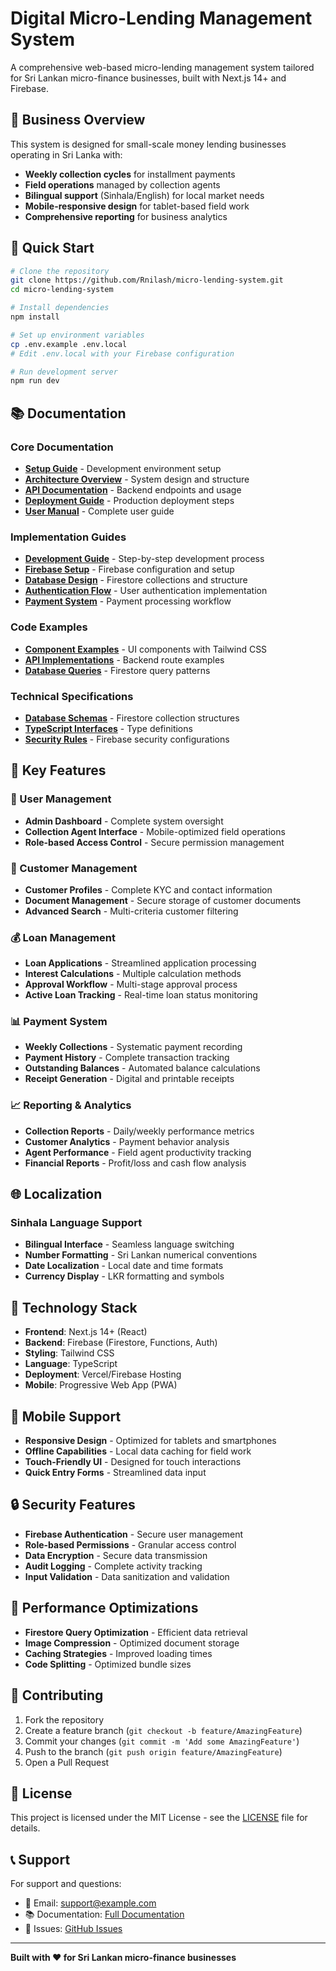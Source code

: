 # Digital Micro-Lending Management System

A comprehensive web-based micro-lending management system tailored for Sri Lankan micro-finance businesses, built with Next.js 14+ and Firebase.

## 🏦 Business Overview

This system is designed for small-scale money lending businesses operating in Sri Lanka with:
- **Weekly collection cycles** for installment payments
- **Field operations** managed by collection agents
- **Bilingual support** (Sinhala/English) for local market needs
- **Mobile-responsive design** for tablet-based field work
- **Comprehensive reporting** for business analytics

## 🚀 Quick Start

```bash
# Clone the repository
git clone https://github.com/Rnilash/micro-lending-system.git
cd micro-lending-system

# Install dependencies
npm install

# Set up environment variables
cp .env.example .env.local
# Edit .env.local with your Firebase configuration

# Run development server
npm run dev
```

## 📚 Documentation

### Core Documentation
- [**Setup Guide**](docs/SETUP.md) - Development environment setup
- [**Architecture Overview**](docs/ARCHITECTURE.md) - System design and structure
- [**API Documentation**](docs/API.md) - Backend endpoints and usage
- [**Deployment Guide**](docs/DEPLOYMENT.md) - Production deployment steps
- [**User Manual**](docs/USER_MANUAL.md) - Complete user guide

### Implementation Guides
- [**Development Guide**](guides/development-guide.md) - Step-by-step development process
- [**Firebase Setup**](guides/firebase-setup.md) - Firebase configuration and setup
- [**Database Design**](guides/database-design.md) - Firestore collections and structure
- [**Authentication Flow**](guides/authentication-flow.md) - User authentication implementation
- [**Payment System**](guides/payment-system.md) - Payment processing workflow

### Code Examples
- [**Component Examples**](examples/) - UI components with Tailwind CSS
- [**API Implementations**](examples/) - Backend route examples
- [**Database Queries**](examples/) - Firestore query patterns

### Technical Specifications
- [**Database Schemas**](schemas/) - Firestore collection structures
- [**TypeScript Interfaces**](schemas/) - Type definitions
- [**Security Rules**](schemas/) - Firebase security configurations

## 🎯 Key Features

### 👥 User Management
- **Admin Dashboard** - Complete system oversight
- **Collection Agent Interface** - Mobile-optimized field operations
- **Role-based Access Control** - Secure permission management

### 🏪 Customer Management
- **Customer Profiles** - Complete KYC and contact information
- **Document Management** - Secure storage of customer documents
- **Advanced Search** - Multi-criteria customer filtering

### 💰 Loan Management
- **Loan Applications** - Streamlined application processing
- **Interest Calculations** - Multiple calculation methods
- **Approval Workflow** - Multi-stage approval process
- **Active Loan Tracking** - Real-time loan status monitoring

### 📊 Payment System
- **Weekly Collections** - Systematic payment recording
- **Payment History** - Complete transaction tracking
- **Outstanding Balances** - Automated balance calculations
- **Receipt Generation** - Digital and printable receipts

### 📈 Reporting & Analytics
- **Collection Reports** - Daily/weekly performance metrics
- **Customer Analytics** - Payment behavior analysis
- **Agent Performance** - Field agent productivity tracking
- **Financial Reports** - Profit/loss and cash flow analysis

## 🌐 Localization

### Sinhala Language Support
- **Bilingual Interface** - Seamless language switching
- **Number Formatting** - Sri Lankan numerical conventions
- **Date Localization** - Local date and time formats
- **Currency Display** - LKR formatting and symbols

## 🔧 Technology Stack

- **Frontend**: Next.js 14+ (React)
- **Backend**: Firebase (Firestore, Functions, Auth)
- **Styling**: Tailwind CSS
- **Language**: TypeScript
- **Deployment**: Vercel/Firebase Hosting
- **Mobile**: Progressive Web App (PWA)

## 📱 Mobile Support

- **Responsive Design** - Optimized for tablets and smartphones
- **Offline Capabilities** - Local data caching for field work
- **Touch-Friendly UI** - Designed for touch interactions
- **Quick Entry Forms** - Streamlined data input

## 🔒 Security Features

- **Firebase Authentication** - Secure user management
- **Role-based Permissions** - Granular access control
- **Data Encryption** - Secure data transmission
- **Audit Logging** - Complete activity tracking
- **Input Validation** - Data sanitization and validation

## 🚀 Performance Optimizations

- **Firestore Query Optimization** - Efficient data retrieval
- **Image Compression** - Optimized document storage
- **Caching Strategies** - Improved loading times
- **Code Splitting** - Optimized bundle sizes

## 🤝 Contributing

1. Fork the repository
2. Create a feature branch (`git checkout -b feature/AmazingFeature`)
3. Commit your changes (`git commit -m 'Add some AmazingFeature'`)
4. Push to the branch (`git push origin feature/AmazingFeature`)
5. Open a Pull Request

## 📄 License

This project is licensed under the MIT License - see the [LICENSE](LICENSE) file for details.

## 📞 Support

For support and questions:
- 📧 Email: support@example.com
- 📚 Documentation: [Full Documentation](docs/)
- 🐛 Issues: [GitHub Issues](https://github.com/Rnilash/micro-lending-system/issues)

---

**Built with ❤️ for Sri Lankan micro-finance businesses**
